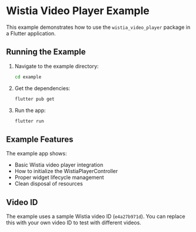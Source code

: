 # Wistia Video Player Example

This example demonstrates how to use the `wistia_video_player` package in a Flutter application.

## Running the Example

1. Navigate to the example directory:
   ```bash
   cd example
   ```

2. Get the dependencies:
   ```bash
   flutter pub get
   ```

3. Run the app:
   ```bash
   flutter run
   ```

## Example Features

The example app shows:
- Basic Wistia video player integration
- How to initialize the WistiaPlayerController
- Proper widget lifecycle management
- Clean disposal of resources

## Video ID

The example uses a sample Wistia video ID (`e4a27b971d`). You can replace this with your own video ID to test with different videos.
